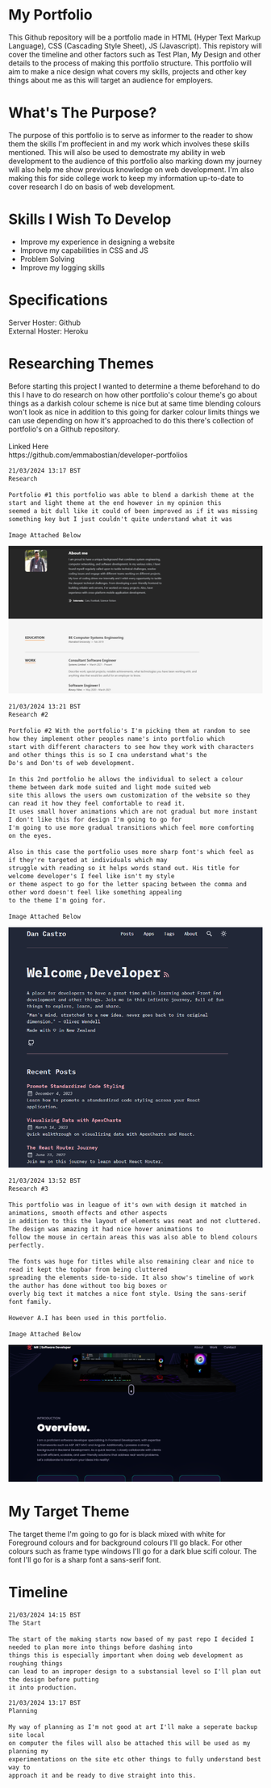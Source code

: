<h1>My Portfolio</h1>
This Github repository will be a portfolio made in HTML (Hyper Text Markup Language), CSS (Cascading Style Sheet), JS (Javascript). This repistory will cover the timeline and other factors such as Test Plan, My Design and other details to the process of making this portfolio structure. This portfolio will aim to make a nice design what covers my skills, projects and other key things about me as this will target an audience for employers.

<h1>What's The Purpose?</h1>

The purpose of this portfolio is to serve as informer to the reader to show them the skills I'm proffecient in and my work which involves these skills mentioned. This will also be used to demostrate my ability in web development to the audience of this portfolio also marking down my journey will also help me show previous knowledge on web development. I'm also making this for side college work to keep my information up-to-date to cover research I do on basis of web development.

<h1>Skills I Wish To Develop</h1>

<ul>
  <li>Improve my experience in designing a website</li>
  <li>Improve my capabilities in CSS and JS</li>
  <li>Problem Solving</li>
  <li>Improve my logging skills</li>
</ul>

<h1>Specifications</h1>
Server Hoster: Github<br>
External Hoster: Heroku

<h1>Researching Themes</h1>
Before starting this project I wanted to determine a theme beforehand to do this I have to do research on how other portfolio's colour theme's go about things as a darkish colour scheme is nice but at same time blending colours won't look as nice in addition to this going for darker colour limits things we can use depending on how it's approached to do this there's collection of portfolio's on a Github repository.
<br>
<br>
Linked Here<br>
https://github.com/emmabostian/developer-portfolios

```
21/03/2024 13:17 BST
Research

Portfolio #1 this portfolio was able to blend a darkish theme at the start and light theme at the end however in my opinion this
seemed a bit dull like it could of been improved as if it was missing something key but I just couldn't quite understand what it was 

Image Attached Below
```
<img src="/Images/Portfolio1.png" alt="This is the first Portfolio's skills section what I felt was bit dull">

```
21/03/2024 13:21 BST
Research #2

Portfolio #2 With the portfolio's I'm picking them at random to see how they implement other peoples name's into portfolio which
start with different characters to see how they work with characters and other things this is so I cna understand what's the
Do's and Don'ts of web development.

In this 2nd portfolio he allows the individual to select a colour theme between dark mode suited and light mode suited web
site this allows the users own customization of the website so they can read it how they feel comfortable to read it.
It uses small hover animations which are not gradual but more instant I don't like this for design I'm going to go for
I'm going to use more gradual transitions which feel more comforting on the eyes.

Also in this case the portfolio uses more sharp font's which feel as if they're targeted at individuals which may
struggle with reading so it helps words stand out. His title for welcome developer's I feel like isn't my style
or theme aspect to go for the letter spacing between the comma and other word doesn't feel like something appealing
to the theme I'm going for.

Image Attached Below
```
<img src="/Images/Portfolio2.png" alt="This is the 2nd portfolio.">

```
21/03/2024 13:52 BST
Research #3

This portfolio was in league of it's own with design it matched in animations, smooth effects and other aspects
in addition to this the layout of elements was neat and not cluttered. The design was amazing it had nice hover animations to
follow the mouse in certain areas this was also able to blend colours perfectly.

The fonts was huge for titles while also remaining clear and nice to read it kept the topbar from being cluttered
spreading the elements side-to-side. It also show's timeline of work the author has done without too big boxes or
overly big text it matches a nice font style. Using the sans-serif font family.

However A.I has been used in this portfolio.

Image Attached Below
```
<img src="/Images/Portfolio3.png" alt="This is the 3rd Portfolio">

<h1>My Target Theme</h1>

The target theme I'm going to go for is black mixed with white for Foreground colours and for background colours I'll go black.
For other colours such as frame type windows I'll go for a dark blue scifi colour. The font I'll go for is a sharp font a
sans-serif font.

<h1>Timeline</h1>

```
21/03/2024 14:15 BST
The Start

The start of the making starts now based of my past repo I decided I needed to plan more into things before dashing into
things this is especially important when doing web development as roughing things
can lead to an improper design to a substansial level so I'll plan out the design before putting
it into production.

```

```
21/03/2024 13:17 BST
Planning

My way of planning as I'm not good at art I'll make a seperate backup site local
on computer the files will also be attached this will be used as my planning my
experimentations on the site etc other things to fully understand best way to
approach it and be ready to dive straight into this.
```
